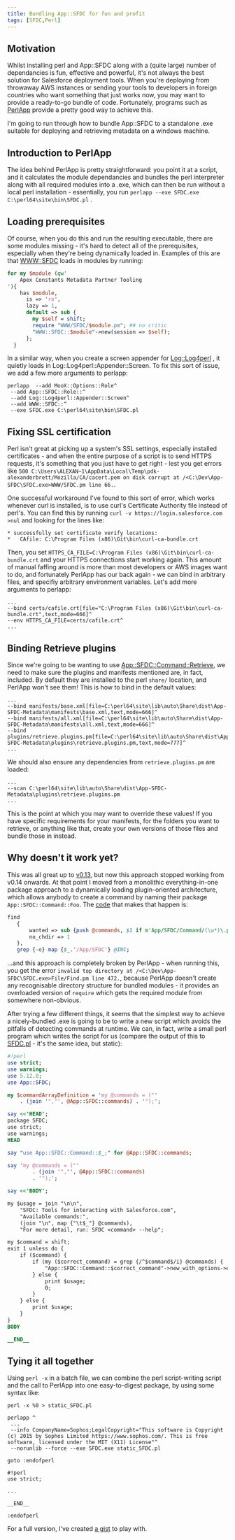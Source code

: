 ```yaml
---
title: Bundling App::SFDC for fun and profit
tags: [SFDC,Perl]
---
```


## Motivation

Whilst installing perl and App::SFDC along with a (quite large) number of dependancies is fun, effective and powerful, it's not always the best solution for Salesforce deployment tools. When you're deploying from throwaway AWS instances or sending your tools to developers in foreign countries who want something that just works now, you may want to provide a ready-to-go bundle of code. Fortunately, programs such as [PerlApp](http://docs.activestate.com/pdk/9.4/PerlApp.html) provide a pretty good way to achieve this.

I'm going to run through how to bundle App::SFDC to a standalone .exe suitable for deploying and retrieving metadata on a windows machine.

## Introduction to PerlApp

The idea behind PerlApp is pretty straightforward: you point it at a script, and it calculates the module dependancies and bundles the perl interpreter along with all required modules into a .exe, which can then be run without a local perl installation - essentially, you run `perlapp --exe SFDC.exe C:\perl64\site\bin\SFDC.pl` .

## Loading prerequisites

Of course, when you do this and run the resulting executable, there are some modules missing - it's hard to detect all of the prerequisites, especially when they're being dynamically loaded in. Examples of this are that [WWW::SFDC](http://search.cpan.org/~abrett/WWW-SFDC/lib/WWW/SFDC.pm) loads in modules by running:

``` perl
for my $module (qw'
    Apex Constants Metadata Partner Tooling
'){
    has $module,
      is => 'ro',
      lazy => 1,
      default => sub {
        my $self = shift;
        require "WWW/SFDC/$module.pm"; ## no critic
        "WWW::SFDC::$module"->new(session => $self);
      };
  }
```

In a similar way, when you create a screen appender for [Log::Log4perl](http://search.cpan.org/~mschilli/Log-Log4perl-1.46/lib/Log/Log4perl.pm) , it quietly loads in Log::Log4perl::Appender::Screen. To fix this sort of issue, we add a few more arguments to perlapp:

``` shell
perlapp  --add MooX::Options::Role^
 --add App::SFDC::Role::^
 --add Log::Log4perl::Appender::Screen^
 --add WWW::SFDC::^
 --exe SFDC.exe C:\perl64\site\bin\SFDC.pl
```

## Fixing SSL certification

Perl isn't great at picking up a system's SSL settings, especially installed certificates - and when the entire purpose of a script is to send HTTPS requests, it's something that you just have to get right - lest you get errors like `500 C:\Users\ALEXAN~1\AppData\Local\Temp\pdk-alexanderbrett/Mozilla/CA/cacert.pem on disk corrupt at /<C:\Dev\App-SFDC\SFDC.exe>WWW/SFDC.pm line 66.`.

One successful workaround I've found to this sort of error, which works whenever curl is installed, is to use curl's Certificate Authority file instead of perl's. You can find this by running `curl -v https://login.salesforce.com >nul` and looking for the lines like:

```
* successfully set certificate verify locations:
*   CAfile: C:\Program Files (x86)\Git\bin\curl-ca-bundle.crt
```

Then, you set `HTTPS_CA_FILE=C:\Program Files (x86)\Git\bin\curl-ca-bundle.crt` and your HTTPS connections start working again. This amount of manual faffing around is more than most developers or AWS images want to do, and fortunately PerlApp has our back again - we can bind in arbitrary files, and specifiy arbitrary environment variables. Let's add more arguments to perlapp:

```
...
--bind certs/cafile.crt[file="C:\Program Files (x86)\Git\bin\curl-ca-bundle.crt",text,mode=666]^
--env HTTPS_CA_FILE=certs/cafile.crt^
...
```

## Binding Retrieve plugins

Since we're going to be wanting to use [App::SFDC::Command::Retrieve](http://search.cpan.org/~abrett/App-SFDC-Metadata-0.19/lib/App/SFDC/Command/Retrieve.pm), we need to make sure the plugins and manifests mentioned are, in fact, included. By default they are installed to the perl `share/` location, and PerlApp won't see them! This is how to bind in the default values:

```
...
--bind manifests/base.xml[file=C:\perl64\site\lib\auto\Share\dist\App-SFDC-Metadata\manifests\base.xml,text,mode=666]^
--bind manifests/all.xml[file=C:\perl64\site\lib\auto\Share\dist\App-SFDC-Metadata\manifests\all.xml,text,mode=666]^
--bind plugins/retrieve.plugins.pm[file=C:\perl64\site\lib\auto\Share\dist\App-SFDC-Metadata\plugins\retrieve.plugins.pm,text,mode=777]^
...
```

We should also ensure any dependencies from `retrieve.plugins.pm` are loaded:

```
...
--scan C:\perl64\site\lib\auto\Share\dist\App-SFDC-Metadata\plugins\retrieve.plugins.pm
...
```

This is the point at which you may want to override these values! If you have specific requirements for your manifests, for the folders you want to retrieve, or anything like that, create your own versions of those files and bundle those in instead.

## Why doesn't it work yet?

This was all great up to [v0.13](https://github.com/sophos/App-SFDC/tree/v0.13), but now this approach stopped working from v0.14 onwards. At that point I moved from a monolithic everything-in-one package approach to a dynamically loading plugin-oriented architecture, which allows anybody to create a command by naming their package `App::SFDC::Command::Foo`. The [code](https://github.com/sophos/App-SFDC/blob/master/lib/App/SFDC.pm) that makes that happen is:

```perl
find
   {
       wanted => sub {push @commands, $1 if m'App/SFDC/Command/(\w*)\.pm'},
       no_chdir => 1
   },
   grep {-e} map {$_.'/App/SFDC'} @INC;
```

...and this approach is completely broken by PerlApp - when running this, you get the error `invalid top directory at /<C:\Dev\App-SFDC\SFDC.exe>File/Find.pm line 472.`, because PerlApp doesn't create any recognisable directory structure for bundled modules - it provides an overloaded version of `require` which gets the required module from somewhere non-obvious.

After trying a few different things, it seems that the simplest way to achieve a nicely-bundled .exe is going to be to write a new script which avoids the pitfalls of detecting commands at runtime. We can, in fact, write a small perl program which writes the script for us (compare the output of this to [SFDC.pl](https://github.com/sophos/App-SFDC/blob/master/script/SFDC.pl) - it's the same idea, but static):

```perl
#!perl
use strict;
use warnings;
use 5.12.0;
use App::SFDC;

my $commandArrayDefinition = 'my @commands = ("'
    . (join '","', @App::SFDC::commands) . '");';

say <<'HEAD';
package SFDC;
use strict;
use warnings;
HEAD

say "use App::SFDC::Command::$_;" for @App::SFDC::commands;

say 'my @commands = ("'
        . (join '","', @App::SFDC::commands)
        . '");';

say <<'BODY';

my $usage = join "\n\n",
    "SFDC: Tools for interacting with Salesforce.com",
    "Available commands:",
    (join "\n", map {"\t$_"} @commands),
    "For more detail, run: SFDC <command> --help";

my $command = shift;
exit 1 unless do {
    if ($command) {
        if (my ($correct_command) = grep {/^$command$/i} @commands) {
            "App::SFDC::Command::$correct_command"->new_with_options->execute();
        } else {
            print $usage;
            0;
        }
    } else {
        print $usage;
    }
}
BODY

__END__
```

## Tying it all together

Using `perl -x` in a batch file, we can combine the perl script-writing script and the call to PerlApp into one easy-to-digest package, by using some syntax like:

``` shell
perl -x %0 > static_SFDC.pl

perlapp ^
 ...
 --info CompanyName=Sophos;LegalCopyright="This software is Copyright (c) 2015 by Sophos Limited https://www.sophos.com/. This is free software, licensed under the MIT (X11) License"^
 --norunlib --force --exe SFDC.exe static_SFDC.pl

goto :endofperl

#!perl
use strict;

...

__END__

:endofperl
```

For a full version, I've created [a gist](https://gist.github.com/alexander-brett/4e52a64722cb3f38dcb3) to play with.
